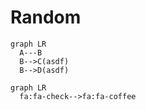 # Random

```mermaid
graph LR
  A---B
  B-->C(asdf)
  B-->D(asdf)
```

```mermaid
graph LR
  fa:fa-check-->fa:fa-coffee
```
